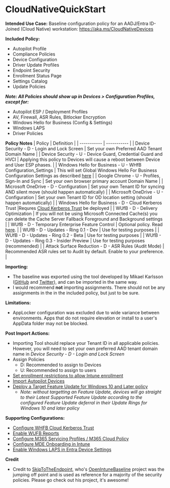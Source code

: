 # CloudNativeQuickStart

**Intended Use Case:** Baseline configuration policy for an AADJ/Entra ID-Joined (Cloud Native) workstation: https://aka.ms/CloudNativeDevices

**Included Policy:**
- Autopilot Profile
- Compliance Policies
- Device Configuration
- Driver Update Profiles
- Endpoint Security
- Enrollment Status Page
- Settings Catalog
- Update Policies

_**Note: All Policies should show up in Devices > Configuration Profiles, except for:**_
  - Autopilot ESP / Deployment Profiles
  -	AV, Firewall, ASR Rules, Bitlocker Encryption
  - Windows Hello for Business (Config & Settings)
  - Windows LAPS
  - Driver Policies

**Policy Notes**
| Policy      | Definition |
| ----------- | ----------- |
| Device Security - D - Login and Lock Screen      | Set your own Preferred AAD Tenant Domain Name       |
| Device Security - U - Device Guard, Credential Guard and HVCI   | Applying this policy to Devices will cause a reboot between Device and User ESP phases.        |
| Windows Hello for Business - U - WHfB Configuration_Settings | This will set Global Windows  Hello For Business Configuration Settings as described [here](https://learn.microsoft.com/en-us/mem/intune/protect/windows-hello) |
| Google Chrome - U - Profiles, Sign-In and Sync | Set your own browser primary account Domain Name |
| Microsoft OneDrive - D - Configuration | Set your own Tenant ID for syncing AND silent move (should happen automatically) |
| Microsoft OneDrive - U - Configuration | Set your own Tenant ID for OD location setting (should happen automatically) |
| Windows Hello for Business - D - Cloud Kerberos Trust |Requres [Cloud Kerberos Trust](https://learn.microsoft.com/en-us/windows/security/identity-protection/hello-for-business/deploy/hybrid-cloud-kerberos-trust) be deployed |
| WUfB - D - Delivery Optimization | If you will not be using Microsoft Connected Cache(s) you can delete the Cache Server Fallback Foreground and Background settings |
| WUfB - D - Temporary Enterprise Feature Control | Optional policy. Read [here](https://learn.microsoft.com/en-us/windows/whats-new/temporary-enterprise-feature-control). |
| WUfB - D - Updates - Ring 0.1 - Dev | Use for testing purposes |
| WUfB - D - Updates - Ring 0.2 - Beta | Use for testing purposes |
| WUfB - D - Updates - Ring 0.3 - Insider Preview | Use for testing purposes (recommended) |
| Attack Surface Reduction - D - ASR Rules (Audit Mode) | Recommended ASR rules set to Audit by default. Enable to your preference.  |

**Importing:**
- The baseline was exported using the tool developed by Mikael Karlsson ([GitHub](https://github.com/Micke-K/IntuneManagement) and [Twitter](https://twitter.com/Micke_K_72)), and can be imported in the same way.
- I would recommend **not** importing assignments. There should not be any assignments in the in the included policy, but just to be sure. 

**Limitations:** 
-	AppLocker configuration was excluded due to wide variance between environments. Apps that do not require elevation or install to a user's AppData folder may not be blocked.

**Post Import Actions:**
-	Importing Tool should replace your Tenant ID in all applicable policies. However, you will need to set your own preferred AAD tenant domain name in _Device Security - D - Login and Lock Screen_
-	Assign Policies
    -	D: Recommended to assign to Devices
    - U: Recommended to assign to users
-	[Set enrollment restrictions to allow Intune enrollment](https://learn.microsoft.com/en-us/mem/intune/enrollment/enrollment-restrictions-set)
-	[Import Autopilot Devices](https://learn.microsoft.com/en-us/autopilot/add-devices)
-	[Deploy a Target Feature Update for Windows 10 and Later policy](https://learn.microsoft.com/en-us/mem/intune/protect/windows-10-feature-updates)
    -	_Note: without targetting an Feature Update, devices will go straight to their Latest Supported Feature Update according to the configured Feature Update deferral in their Update Rings for Windows 10 and later policy_ 

**Supporting Configurations:**
- [Configure WHFB Cloud Kerberos Trust](https://learn.microsoft.com/en-us/windows/security/identity-protection/hello-for-business/deploy/hybrid-cloud-kerberos-trust)
- [Enable WUFB Reports](https://learn.microsoft.com/en-us/windows/deployment/update/wufb-reports-enable)
- [Configure M365 Servicing Profiles / M365 Cloud Policy](https://learn.microsoft.com/en-gb/deployoffice/admincenter/servicing-profile)
- [Configure MDE Onboarding in Intune](https://learn.microsoft.com/en-us/mem/intune/protect/advanced-threat-protection-configure)
- [Enable Windows LAPS in Entra Device Settings](https://learn.microsoft.com/en-us/windows-server/identity/laps/laps-scenarios-azure-active-directory)

**Credit**
- Credit to [SkipToTheEndpoint](https://github.com/SkipToTheEndpoint), who's [OpenIntuneBaseline](https://github.com/SkipToTheEndpoint/OpenIntuneBaseline?tab=readme-ov-file) project was the jumping off point and is used as reference for a majority of the security policies. Please go check out his project, it's awesome!


